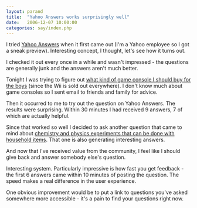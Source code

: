 ```yaml
---
layout: parand
title:  "Yahoo Answers works surprisingly well"
date:   2006-12-07 10:00:00
categories: say/index.php
---
```

I tried [Yahoo Answers](/web/20101222042556/http://answers.yahoo.com/) when it first came out \(I'm a Yahoo employee so I got a sneak preview\). Interesting concept, I thought, let's see how it turns out.

I checked it out every once in a while and wasn't impressed - the questions are generally junk and the answers aren't much better.

Tonight I was trying to figure out [what kind of game console I should buy for the boys](/web/20101222042556/http://answers.yahoo.com/question/index;_ylt=Ajf206Pzz90ROGwXLY0RPWjsy6IX?qid=20061207171401AAL6WKb) \(since the Wii is sold out everywhere\). I don't know much about game consoles so I sent email to friends and family for advice.

Then it occurred to me to try out the question on Yahoo Answers. The results were surprising. Within 30 minutes I had received 9 answers, 7 of which are actually helpful.

Since that worked so well I decided to ask another question that came to mind about [chemistry and physics experiments that can be done with household items](/web/20101222042556/http://answers.yahoo.com/question/index;_ylt=AjiEubHR0OpAA7t84Yrj4.jsy6IX?qid=20061207173846AAzMP4s). That one is also generating interesting answers.

And now that I've received value from the community, I feel like I should give back and answer somebody else's question.

Interesting system. Particularly impressive is how fast you get feedback - the first 6 answers came within 10 minutes of posting the question. The speed makes a real difference in the user experience.

One obvious improvement would be to put a link to questions you've asked somewhere more accessible - it's a pain to find your questions right now.
